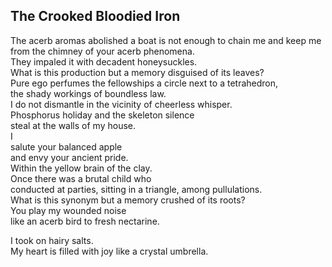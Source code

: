 The Crooked Bloodied Iron
-------------------------
The acerb aromas abolished a boat is not enough to chain me and keep me  
from the chimney of your acerb phenomena.  
They impaled it with decadent honeysuckles.  
What is this production but a memory disguised of its leaves?  
Pure ego perfumes the fellowships a circle next to a tetrahedron,  
the shady workings of boundless law.  
I do not dismantle in the vicinity of cheerless whisper.  
Phosphorus holiday and the skeleton silence  
steal at the walls of my house.  
I  
salute your balanced apple  
and envy your ancient pride.  
Within the yellow brain of the clay.  
Once there was a brutal child who  
conducted at parties, sitting in a triangle, among pullulations.  
What is this synonym but a memory crushed of its roots?  
You play my wounded noise  
like an acerb bird to fresh nectarine.  
  
I took on hairy salts.  
My heart is filled with joy like a crystal umbrella.  

